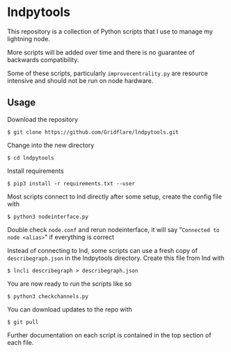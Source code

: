# lndpytools
This repository is a collection of Python scripts that I use to manage my lightning node.

More scripts will be added over time and there is no guarantee of backwards compatibility.

Some of these scripts, particularly `improvecentrality.py` are resource intensive and should not be run on node hardware.

## Usage

Download the repository

`$ git clone https://github.com/Gridflare/lndpytools.git`

Change into the new directory

`$ cd lndpytools`

Install requirements

`$ pip3 install -r requirements.txt --user`

Most scripts connect to lnd directly after some setup, create the config file with

`$ python3 nodeinterface.py`

Double check `node.conf` and rerun nodeinterface, it will say "`Connected to node <alias>`" if everything is correct

Instead of connecting to lnd, some scripts can use a fresh copy of `describegraph.json` in the lndpytools directory. Create this file from lnd with

`$ lncli describegraph > describegraph.json`


You are now ready to run the scripts like so

`$ python3 checkchannels.py`

You can download updates to the repo with

 `$ git pull`

Further documentation on each script is contained in the top section of each file.

